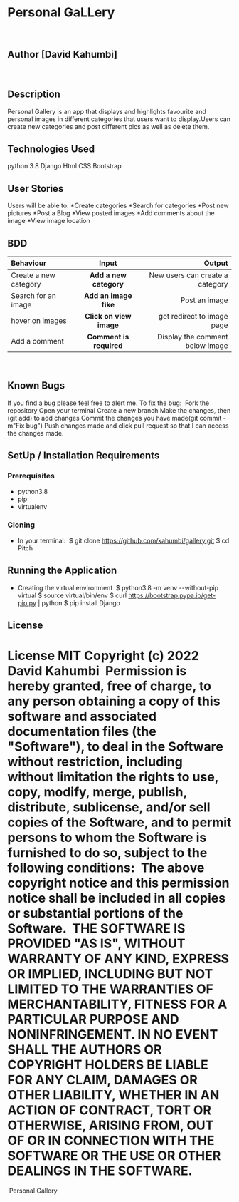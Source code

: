 # Personal GaLLery
​
## Author [David Kahumbi]
​
## Description
Personal Gallery is an app that displays and highlights favourite and personal images in different categories that users want to display.Users can create new categories and post different pics as well as delete them.
​
## Technologies Used
python 3.8
Django
Html
CSS
Bootstrap

## User Stories
Users will be able to:
*Create categories
*Search for categories
*Post new pictures
*Post a Blog
*View posted images
*​Add comments about the image
*View image location
 

## BDD
| Behaviour | Input | Output |
| :---------------- | :---------------: | ------------------: |
| Create a new category | **Add a new category** | New users can create a category |
| Search for an image | **Add an image fike** | Post an image  |
| hover on images | **Click on view image** | get redirect to image page |
| Add a comment | **Comment is required** | Display the comment below image |
​
​
## Known Bugs
If you find a bug please feel free to alert me. To fix the bug:
​
Fork the repository
Open your terminal
Create a new branch
Make the changes, then (git add) to add changes
Commit the changes you have made(git commit -m"Fix bug")
Push changes made and click pull request so that I can access the changes made.
​
​
## SetUp / Installation Requirements
### Prerequisites
* python3.8
* pip
* virtualenv
​
### Cloning
* In your terminal:
​
        $ git clone https://github.com/kahumbi/gallery.git
        $ cd Pitch
​
## Running the Application
* Creating the virtual environment
​
        $ python3.8 -m venv --without-pip virtual
        $ source virtual/bin/env
        $ curl https://bootstrap.pypa.io/get-pip.py | python
        $ pip install Django
​

## License
​
License
MIT Copyright (c) 2022 David Kahumbi
​
Permission is hereby granted, free of charge, to any person obtaining a copy of this software and associated documentation files (the "Software"), to deal in the Software without restriction, including without limitation the rights to use, copy, modify, merge, publish, distribute, sublicense, and/or sell copies of the Software, and to permit persons to whom the Software is furnished to do so, subject to the following conditions:
​
The above copyright notice and this permission notice shall be included in all copies or substantial portions of the Software.
​
THE SOFTWARE IS PROVIDED "AS IS", WITHOUT WARRANTY OF ANY KIND, EXPRESS OR IMPLIED, INCLUDING BUT NOT LIMITED TO THE WARRANTIES OF MERCHANTABILITY, FITNESS FOR A PARTICULAR PURPOSE AND NONINFRINGEMENT. IN NO EVENT SHALL THE AUTHORS OR COPYRIGHT HOLDERS BE LIABLE FOR ANY CLAIM, DAMAGES OR OTHER LIABILITY, WHETHER IN AN ACTION OF CONTRACT, TORT OR OTHERWISE, ARISING FROM, OUT OF OR IN CONNECTION WITH THE SOFTWARE OR THE USE OR OTHER DEALINGS IN THE SOFTWARE.
​
=======
​
Personal Gallery